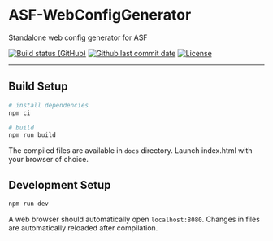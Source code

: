 # ASF-WebConfigGenerator

Standalone web config generator for ASF

[![Build status (GitHub)](https://img.shields.io/github/actions/workflow/status/JustArchiNET/ASF-WebConfigGenerator/ci.yml?branch=main&label=GitHub&maxAge=600)](https://github.com/JustArchiNET/ASF-WebConfigGenerator/actions?query=branch%3Amain)
[![Github last commit date](https://img.shields.io/github/last-commit/JustArchiNET/ASF-WebConfigGenerator?label=Updated&maxAge=600)](https://github.com/JustArchiNET/ASF-WebConfigGenerator/commits)
[![License](https://img.shields.io/github/license/JustArchiNET/ASF-WebConfigGenerator?label=License&maxAge=2592000)](https://github.com/JustArchiNET/ASF-WebConfigGenerator/blob/main/LICENSE.txt)

***

## Build Setup

```bash
# install dependencies
npm ci

# build
npm run build
```

The compiled files are available in `docs` directory. Launch index.html with your browser of choice.

## Development Setup

```bash
npm run dev
```

A web browser should automatically open `localhost:8080`. Changes in files are automatically reloaded after compilation.

